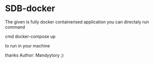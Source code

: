 # SDB-docker


The given is fully docker containerised application 
you can directaly run command 

cmd
docker-compose up 

to run in your machine 


thanks 
Author: Mandyytory ;)
